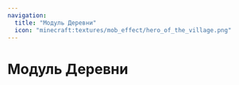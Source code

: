 ```yaml
---
navigation:
  title: "Модуль Деревни"
  icon: "minecraft:textures/mob_effect/hero_of_the_village.png"
---
```


# Модуль Деревни

<SubPages />